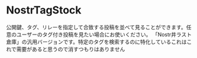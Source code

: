 
# NostrTagStock

公開鍵、タグ、リレーを指定して合致する投稿を並べて見ることができます。任意のユーザーのタグ付き投稿を見たい場合にお使いください。
「Nostr井ラスト倉庫」の汎用バージョンです。特定のタグを検索するのに特化しているこれはこれで需要があると思うので消すつもりはありません


